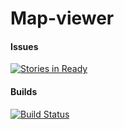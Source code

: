 # Map-viewer
#### Issues

[![Stories in Ready](https://badge.waffle.io/mpxcode/map-viewer.png?label=ready&title=Ready)](http://waffle.io/mpxcode/map-viewer)

#### Builds

[![Build Status](https://travis-ci.org/mpxcode/map-viewer.svg?branch=master)](https://travis-ci.org/mpxcode/map-viewer)